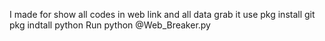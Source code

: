 I made for show all codes in web link 
and all data grab it 
use 
pkg install git
pkg indtall python 
Run
python @Web_Breaker.py
